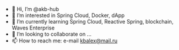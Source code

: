 - 👋 Hi, I’m @akb-hub
- 👀 I’m interested in Spring Cloud, Docker, dApp
- 🌱 I’m currently learning Spring Cloud, Reactive Spring, blockchain, Waves Enterprise
- 💞️ I’m looking to collaborate on ...
- 📫 How to reach me: e-mail kbalex@mail.ru

<!---
akb-hub/akb-hub is a ✨ special ✨ repository because its `README.md` (this file) appears on your GitHub profile.
You can click the Preview link to take a look at your changes.
--->
